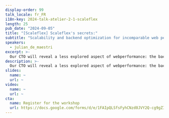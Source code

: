 ```yaml
---
display-order: 99
talk_locale: fr_FR
i18n-key: 2024-talk-atelier-2-1-scaleflex
length: 25
pub_date: "2024-09-05"
title: "[Scaleflex] Scaleflex's secrets:"
subtitle: "Scalability and backend optimization for incomparable web performance of your visuals"
speakers:
  - julian_de_maestri
excerpt: >-
  Our CTO will reveal a less explored aspect of webperformance: the backend. He'll explain how our expertise in images and videos, those heavy files crucial to online conversion, has enabled us to scale our infrastructure to serve larger and larger customers, in multiple countries. Learn more about the A to Z media lifecycle, and how Julian has managed to ingest over a billion files, transform nearly 100 million images and videos a day, and distribute over 1 petabyte of CDN traffic a month at Scaleflex.
description: >-
  Our CTO will reveal a less explored aspect of webperformance: the backend. He'll explain how our expertise in images and videos, those heavy files crucial to online conversion, has enabled us to scale our infrastructure to serve larger and larger customers, in multiple countries. Learn more about the A to Z media lifecycle, and how Julian has managed to ingest over a billion files, transform nearly 100 million images and videos a day, and distribute over 1 petabyte of CDN traffic a month at Scaleflex.
slides:
  name: ~
  url: ~
video:
  name: ~
  url: ~
cta:
  name: Register for the workshop
  url: https://docs.google.com/forms/d/e/1FAIpQLSfsFyhCNzd0JVY2Q-cg9gZIwuUXj6nYfCl6doc1jEfi5WUyzQ/viewform?usp=sf_link
---
```

